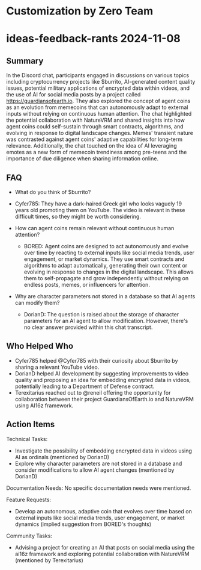 # Customization by Zero Team

# ideas-feedback-rants 2024-11-08

## Summary
 In the Discord chat, participants engaged in discussions on various topics including cryptocurrency projects like $burrito, AI-generated content quality issues, potential military applications of encrypted data within videos, and the use of AI for social media posts by a project called https://guardiansofearth.io. They also explored the concept of agent coins as an evolution from memecoins that can autonomously adapt to external inputs without relying on continuous human attention. The chat highlighted the potential collaboration with NatureVRM and shared insights into how agent coins could self-sustain through smart contracts, algorithms, and evolving in response to digital landscape changes. Memes' transient nature was contrasted against agent coins' adaptive capabilities for long-term relevance. Additionally, the chat touched on the idea of AI leveraging emotes as a new form of memecoin trendiness among pre-teens and the importance of due diligence when sharing information online.

## FAQ
 - What do you think of $burrito?
  - Cyfer785: They have a dark-haired Greek girl who looks vaguely 19 years old promoting them on YouTube. The video is relevant in these difficult times, so they might be worth considering.

- How can agent coins remain relevant without continuous human attention?
  - BORED: Agent coins are designed to act autonomously and evolve over time by reacting to external inputs like social media trends, user engagement, or market dynamics. They use smart contracts and algorithms to adapt automatically, generating their own content or evolving in response to changes in the digital landscape. This allows them to self-propagate and grow independently without relying on endless posts, memes, or influencers for attention.

- Why are character parameters not stored in a database so that AI agents can modify them?
  - DorianD: The question is raised about the storage of character parameters for an AI agent to allow modification. However, there's no clear answer provided within this chat transcript.

## Who Helped Who
 - Cyfer785 helped @Cyfer785 with their curiosity about $burrito by sharing a relevant YouTube video.
- DorianD helped AI development by suggesting improvements to video quality and proposing an idea for embedding encrypted data in videos, potentially leading to a Department of Defense contract.
- Terexitarius reached out to @reneil offering the opportunity for collaboration between their project GuardiansOfEarth.io and NatureVRM using AI16z framework.

## Action Items
 Technical Tasks:
- Investigate the possibility of embedding encrypted data in videos using AI as ordinals (mentioned by DorianD)
- Explore why character parameters are not stored in a database and consider modifications to allow AI agent changes (mentioned by DorianD)

Documentation Needs:
No specific documentation needs were mentioned.

Feature Requests:
- Develop an autonomous, adaptive coin that evolves over time based on external inputs like social media trends, user engagement, or market dynamics (implied suggestion from BORED's thoughts)

Community Tasks:
- Advising a project for creating an AI that posts on social media using the ai16z framework and exploring potential collaboration with NatureVRM (mentioned by Terexitarius)

